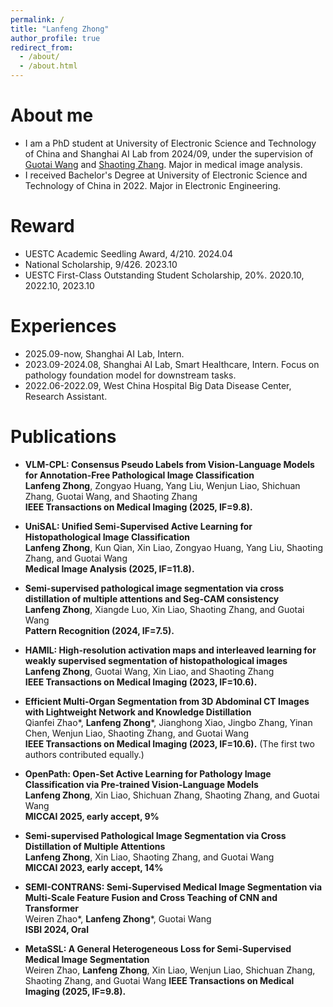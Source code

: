 ```yaml
---
permalink: /
title: "Lanfeng Zhong"
author_profile: true
redirect_from: 
  - /about/
  - /about.html
---
```


About me
======
* I am a PhD student at University of Electronic Science and Technology of China and Shanghai AI Lab from 2024/09, under the supervision of [Guotai Wang](https://scholar.google.com/citations?user=Z2sFN4EAAAAJ&hl=en&oi=ao) and [Shaoting Zhang](https://scholar.google.com/citations?user=oiBMWK4AAAAJ&hl=en). Major in medical image analysis.
* I received Bachelor's Degree at University of Electronic Science and Technology of China in 2022. Major in Electronic Engineering.

# Reward
- UESTC Academic Seedling Award, 4/210. 2024.04
- National Scholarship, 9/426. 2023.10
- UESTC First-Class Outstanding Student Scholarship, 20%. 2020.10, 2022.10, 2023.10

# Experiences
- 2025.09-now, Shanghai AI Lab, Intern.
- 2023.09-2024.08, Shanghai AI Lab, Smart Healthcare, Intern. Focus on pathology foundation model for downstream tasks. 
- 2022.06-2022.09, West China Hospital Big Data Disease Center, Research Assistant.

# Publications
- **VLM-CPL: Consensus Pseudo Labels from Vision-Language Models for Annotation-Free Pathological Image Classification**  
**Lanfeng Zhong**, Zongyao Huang, Yang Liu, Wenjun Liao, Shichuan Zhang, Guotai Wang, and Shaoting Zhang  
**IEEE Transactions on Medical Imaging (2025, IF=9.8).**
  
- **UniSAL: Unified Semi-Supervised Active Learning for Histopathological Image Classification**  
**Lanfeng Zhong**, Kun Qian, Xin Liao, Zongyao Huang, Yang Liu, Shaoting Zhang, and Guotai Wang  
**Medical Image Analysis (2025, IF=11.8).**

- **Semi-supervised pathological image segmentation via cross distillation of multiple attentions and Seg-CAM consistency**  
**Lanfeng Zhong**, Xiangde Luo, Xin Liao, Shaoting Zhang, and Guotai Wang  
**Pattern Recognition (2024, IF=7.5).**
  
- **HAMIL: High-resolution activation maps and interleaved learning for weakly supervised segmentation of histopathological images**  
**Lanfeng Zhong**, Guotai Wang, Xin Liao, and Shaoting Zhang  
**IEEE Transactions on Medical Imaging (2023, IF=10.6).**
  
- **Efficient Multi-Organ Segmentation from 3D Abdominal CT Images with Lightweight Network and Knowledge Distillation**  
Qianfei Zhao*, **Lanfeng Zhong**\*, Jianghong Xiao, Jingbo Zhang, Yinan Chen, Wenjun Liao, Shaoting Zhang, and Guotai Wang  
**IEEE Transactions on Medical Imaging (2023, IF=10.6).** (The first two authors contributed equally.)

- **OpenPath: Open-Set Active Learning for Pathology Image Classification via Pre-trained Vision-Language Models**  
**Lanfeng Zhong**, Xin Liao, Shichuan Zhang, Shaoting Zhang, and Guotai Wang  
**MICCAI 2025, early accept, 9%**

- **Semi-supervised Pathological Image Segmentation via Cross Distillation of Multiple Attentions**  
**Lanfeng Zhong**, Xin Liao, Shaoting Zhang, and Guotai Wang  
**MICCAI 2023, early accept, 14%**

- **SEMI-CONTRANS: Semi-Supervised Medical Image Segmentation via Multi-Scale Feature Fusion and Cross Teaching of CNN and Transformer**  
Weiren Zhao*, **Lanfeng Zhong**\*, Guotai Wang  
**ISBI 2024, Oral**

- **MetaSSL: A General Heterogeneous Loss for Semi-Supervised Medical Image Segmentation**  
Weiren Zhao, **Lanfeng Zhong**, Xin Liao, Wenjun Liao, Shichuan Zhang, Shaoting Zhang, and Guotai Wang
**IEEE Transactions on Medical Imaging (2025, IF=9.8).**
